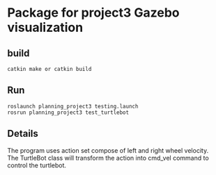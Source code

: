 # Package for project3 Gazebo visualization

## build
```
catkin make or catkin build
```

## Run
```
roslaunch planning_project3 testing.launch
rosrun planning_project3 test_turtlebot
```

## Details
The program uses action set compose of left and right wheel velocity.  
The TurtleBot class will transform the action into cmd_vel command to control the turtlebot. 

